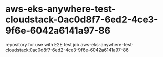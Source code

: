 # aws-eks-anywhere-test-cloudstack-0ac0d8f7-6ed2-4ce3-9f6e-6042a6141a97-86
repository for use with E2E test job aws-eks-anywhere-test-cloudstack:0ac0d8f7-6ed2-4ce3-9f6e-6042a6141a97-86
